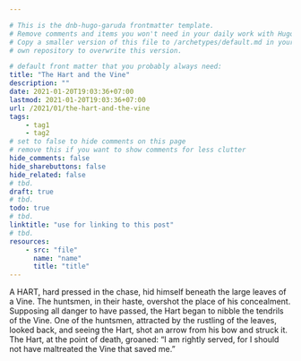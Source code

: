 ```yaml
---

# This is the dnb-hugo-garuda frontmatter template. 
# Remove comments and items you won't need in your daily work with Hugo.
# Copy a smaller version of this file to /archetypes/default.md in your
# own repository to overwrite this version.

# default front matter that you probably always need:
title: "The Hart and the Vine"
description: ""
date: 2021-01-20T19:03:36+07:00
lastmod: 2021-01-20T19:03:36+07:00
url: /2021/01/the-hart-and-the-vine
tags:
    - tag1
    - tag2
# set to false to hide comments on this page
# remove this if you want to show comments for less clutter
hide_comments: false
hide_sharebuttons: false
hide_related: false
# tbd.
draft: true
# tbd.
todo: true
# tbd.
linktitle: "use for linking to this post"
# tbd.
resources:
    - src: "file"
      name: "name"
      title: "title"
---
```

A HART, hard pressed in the chase, hid himself beneath the large leaves of a Vine. The huntsmen, in their haste, overshot the place of his concealment. Supposing all danger to have passed, the Hart began to nibble the tendrils of the Vine. One of the huntsmen, attracted by the rustling of the leaves, looked back, and seeing the Hart, shot an arrow from his bow and struck it. The Hart, at the point of death, groaned: “I am rightly served, for I should not have maltreated the Vine that saved me.”



